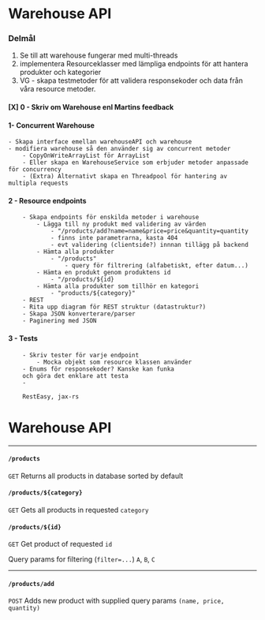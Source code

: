 # Warehouse API

### Delmål

1. Se till att warehouse fungerar med multi-threads
2. implementera Resourceklasser med lämpliga endpoints för att hantera produkter och kategorier
3. VG - skapa testmetoder för att validera responsekoder och data från våra resource metoder.

#### [X]  0 - Skriv om Warehouse enl Martins feedback

#### 1- Concurrent Warehouse
    - Skapa interface emellan warehouseAPI och warehouse
    - modifiera warehouse så den använder sig av concurrent metoder
        - CopyOnWriteArrayList för ArrayList
        - Eller skapa en WarehouseService som erbjuder metoder anpassade för concurrency
        - (Extra) Alternativt skapa en Threadpool för hantering av multipla requests

#### 2 - Resource endpoints
        - Skapa endpoints för enskilda metoder i warehouse
            - Lägga till ny produkt med validering av värden
                - "/products/add?name=name&price=price&quantity=quantity
                - finns inte parametrarna, kasta 404
                - evt validering (clientside?) innnan tillägg på backend
            - Hämta alla produkter
                - "/products"
                    - query för filtrering (alfabetiskt, efter datum...)
            - Hämta en produkt genom produktens id
                - "/products/${id}
            - Hämta alla produkter som tillhör en kategori
                - "products/${category}"
        - REST
        - Rita upp diagram för REST struktur (datastruktur?)
        - Skapa JSON konverterare/parser
        - Paginering med JSON
    
#### 3 - Tests
        - Skriv tester för varje endpoint
            - Mocka objekt som resource klassen använder
        - Enums för responsekoder? Kanske kan funka 
        och göra det enklare att testa
        - 

        RestEasy, jax-rs

# Warehouse API

---
#### `/products`
`GET` Returns all products in database sorted by default

#### `/products/${category}`
`GET` Gets all products in requested `category`

#### `/products/${id}`
`GET` Get product of requested `id`

Query params for filtering (`filter=...`) `A`, `B`, `C`

---
#### `/products/add`
`POST` Adds new product with supplied query params `(name, price, quantity)`
